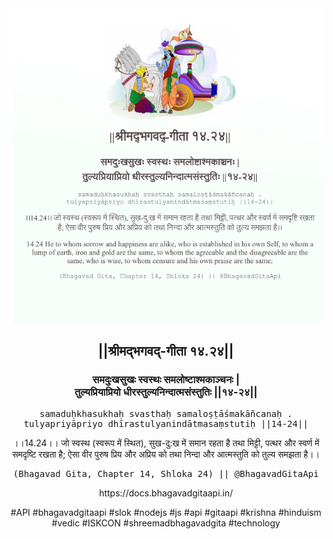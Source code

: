 <img src="../../asset/BG_14_24.png"/>
<center><h2>||श्रीमद्‍भगवद्‍-गीता १४.२४||</h2>
<h3>समदुःखसुखः स्वस्थः समलोष्टाश्मकाञ्चनः |<br/>तुल्यप्रियाप्रियो धीरस्तुल्यनिन्दात्मसंस्तुतिः ||१४-२४||</h3>
<pre>samaduḥkhasukhaḥ svasthaḥ samaloṣṭāśmakāñcanaḥ .<br/>tulyapriyāpriyo dhīrastulyanindātmasaṃstutiḥ ||14-24||</pre>
<p>।।14.24।। जो स्वस्थ (स्वरूप में स्थित), सुख-दु:ख में समान रहता है तथा मिट्टी, पत्थर और स्वर्ण में समदृष्टि रखता है; ऐसा वीर पुरुष प्रिय और अप्रिय को तथा निन्दा और आत्मस्तुति को तुल्य समझता है।।</p>
<pre>(Bhagavad Gita, Chapter 14, Shloka 24) || @BhagavadGitaApi</pre><p>https://docs.bhagavadgitaapi.in/</p><p>#API #bhagavadgitaapi #slok #nodejs #js #api #gitaapi #krishna #hinduism #vedic #ISKCON #shreemadbhagavadgita #technology</p></center>